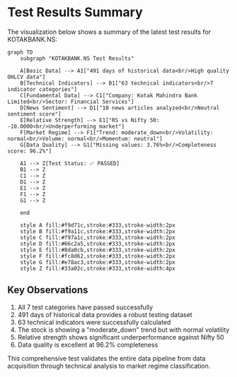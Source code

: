 # Test Results Summary

The visualization below shows a summary of the latest test results for KOTAKBANK.NS:

```mermaid
graph TD
    subgraph "KOTAKBANK.NS Test Results"
    
    A[Basic Data] --> A1["491 days of historical data<br/>High quality OHLCV data"]
    B[Technical Indicators] --> B1["63 technical indicators<br/>7 indicator categories"]
    C[Fundamental Data] --> C1["Company: Kotak Mahindra Bank Limited<br/>Sector: Financial Services"]
    D[News Sentiment] --> D1["10 news articles analyzed<br/>Neutral sentiment score"]
    E[Relative Strength] --> E1["RS vs Nifty 50: -10.0000<br/>Underperforming market"]
    F[Market Regime] --> F1["Trend: moderate_down<br/>Volatility: normal<br/>Volume: normal<br/>Momentum: neutral"]
    G[Data Quality] --> G1["Missing values: 3.76%<br/>Completeness score: 96.2%"]
    
    A1 --> Z[Test Status: ✅ PASSED]
    B1 --> Z
    C1 --> Z
    D1 --> Z
    E1 --> Z
    F1 --> Z
    G1 --> Z
    
    end
    
    style A fill:#f9d71c,stroke:#333,stroke-width:2px
    style B fill:#f9a11c,stroke:#333,stroke-width:2px
    style C fill:#f97a1c,stroke:#333,stroke-width:2px
    style D fill:#66c2a5,stroke:#333,stroke-width:2px
    style E fill:#8da0cb,stroke:#333,stroke-width:2px
    style F fill:#fc8d62,stroke:#333,stroke-width:2px
    style G fill:#e78ac3,stroke:#333,stroke-width:2px
    style Z fill:#33a02c,stroke:#333,stroke-width:4px
```

## Key Observations

1. All 7 test categories have passed successfully
2. 491 days of historical data provides a robust testing dataset
3. 63 technical indicators were successfully calculated
4. The stock is showing a "moderate_down" trend but with normal volatility
5. Relative strength shows significant underperformance against Nifty 50
6. Data quality is excellent at 96.2% completeness

This comprehensive test validates the entire data pipeline from data acquisition through technical analysis to market regime classification.
